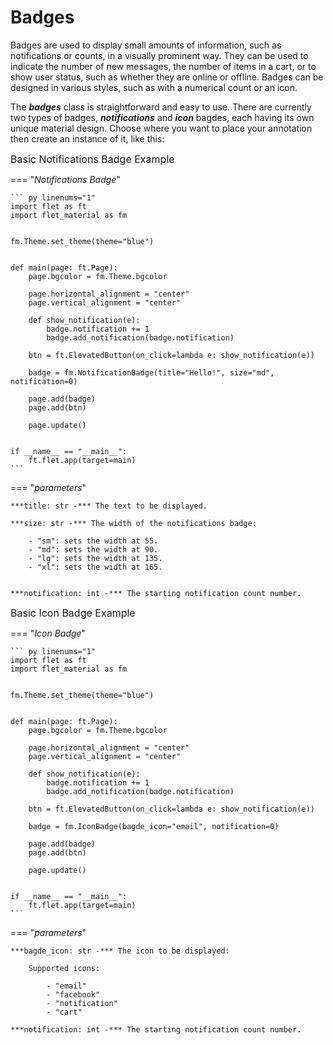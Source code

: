 # Badges

Badges are used to display small amounts of information, such as notifications or counts, in a visually prominent way. They can be used to indicate the number of new messages, the number of items in a cart, or to show user status, such as whether they are online or offline. Badges can be designed in various styles, such as with a numerical count or an icon.


The ***badges*** class is straightforward and easy to use. There are currently two types of badges, ***notifications*** and ***icon*** bagdes, each having its own unique material design. Choose where you want to place your annotation then create an instance of it, like this:


<span style="font-size:1rem;">Basic Notifications Badge Example</span>

=== "*Notifications Badge*"

    ``` py linenums="1"
    import flet as ft
    import flet_material as fm


    fm.Theme.set_theme(theme="blue")


    def main(page: ft.Page):
        page.bgcolor = fm.Theme.bgcolor

        page.horizontal_alignment = "center"
        page.vertical_alignment = "center"

        def show_notification(e):
            badge.notification += 1
            badge.add_notification(badge.notification)

        btn = ft.ElevatedButton(on_click=lambda e: show_notification(e))

        badge = fm.NotificationBadge(title="Hello!", size="md", notification=0)

        page.add(badge)
        page.add(btn)

        page.update()


    if __name__ == "__main__":
        ft.flet.app(target=main)
    ```

=== "*parameters*"

    ***title: str -*** The text to be displayed.

    ***size: str -*** The width of the notifications badge:

        - "sm": sets the width at 55.
        - "md": sets the width at 90.
        - "lg": sets the width at 135.
        - "xl": sets the width at 165.


    ***notification: int -*** The starting notification count number. 


<span style="font-size:1rem;">Basic Icon Badge Example</span>

=== "*Icon Badge*"

    ``` py linenums="1"
    import flet as ft
    import flet_material as fm


    fm.Theme.set_theme(theme="blue")


    def main(page: ft.Page):
        page.bgcolor = fm.Theme.bgcolor

        page.horizontal_alignment = "center"
        page.vertical_alignment = "center"

        def show_notification(e):
            badge.notification += 1
            badge.add_notification(badge.notification)

        btn = ft.ElevatedButton(on_click=lambda e: show_notification(e))

        badge = fm.IconBadge(bagde_icon="email", notification=0)

        page.add(badge)
        page.add(btn)

        page.update()


    if __name__ == "__main__":
        ft.flet.app(target=main)
    ```

=== "*parameters*"

    ***bagde_icon: str -*** The icon to be displayed:

        Supported icons: 
            
            - "email"
            - "facebook"
            - "notification"
            - "cart"

    ***notification: int -*** The starting notification count number. 
    